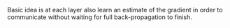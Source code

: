 Basic idea is at each layer also learn an estimate of the gradient in order to communicate without waiting for full back-propagation to finish.
